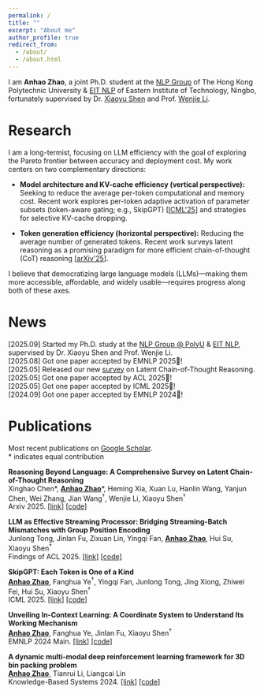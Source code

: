 ```yaml
---
permalink: /
title: ""
excerpt: "About me"
author_profile: true
redirect_from: 
  - /about/
  - /about.html
---
```


<!-- ## About Me -->

I am **Anhao Zhao**, a joint Ph.D. student at the [NLP Group](https://polyunlp.github.io/) of The Hong Kong Polytechnic University & [EIT NLP](https://eit-nlp.github.io/lab-website/) of Eastern Institute of Technology, Ningbo, fortunately supervised by Dr. [Xiaoyu Shen](https://chin-gyou.github.io//) and Prof. [Wenjie Li](https://www4.comp.polyu.edu.hk/~cswjli/). 

# Research

I am a long-termist, focusing on LLM efficiency with the goal of exploring the Pareto frontier between accuracy and deployment cost. My work centers on two complementary directions:

- **Model architecture and KV-cache efficiency (vertical perspective):** Seeking to reduce the average per-token computational and memory cost. Recent work explores per-token adaptive activation of parameter subsets (token-aware gating; e.g., SkipGPT) [[ICML'25](https://arxiv.org/pdf/2506.04179)] and strategies for selective KV-cache dropping.

- **Token generation efficiency (horizontal perspective):** Reducing the average number of generated tokens. Recent work surveys latent reasoning as a promising paradigm for more efficient chain-of-thought (CoT) reasoning [[arXiv'25](https://arxiv.org/pdf/2505.16782)].

I believe that democratizing large language models (LLMs)—making them more accessible, affordable, and widely usable—requires progress along both of these axes. 

# News

[2025.09] Started my Ph.D. study at the [NLP Group @ PolyU](https://polyunlp.github.io/) & [EIT NLP](https://eit-nlp.github.io/lab-website/), supervised by Dr. Xiaoyu Shen and Prof. Wenjie Li.  
[2025.08] Got one paper accepted by EMNLP 2025🎉!   
[2025.05] Released our new [survey](https://arxiv.org/pdf/2505.16782) on Latent Chain-of-Thought Reasoning.  
[2025.05] Got one paper accepted by ACL 2025🎉!  
[2025.05] Got one paper accepted by ICML 2025🎉!  
[2024.09] Got one paper accepted by EMNLP 2024🎉!  

# Publications

Most recent publications on [Google Scholar](https://scholar.google.com.hk/citations?user=19oxcOwAAAAJ&hl=zh-CN&oi=ao).  
\* indicates equal contribution

**Reasoning Beyond Language: A Comprehensive Survey on Latent Chain-of-Thought Reasoning**  
Xinghao Chen\*, **<ins>Anhao Zhao</ins>**\*, Heming Xia, Xuan Lu, Hanlin Wang, Yanjun Chen, Wei Zhang, Jian Wang<sup>†</sup>, Wenjie Li, Xiaoyu Shen<sup>†</sup>  
Arxiv 2025. [[link]](https://arxiv.org/pdf/2505.16782) [[code]](https://github.com/EIT-NLP/Awesome-Latent-CoT)  

**LLM as Effective Streaming Processor: Bridging Streaming-Batch Mismatches with Group Position Encoding**  
Junlong Tong, Jinlan Fu, Zixuan Lin, Yingqi Fan, **<ins>Anhao Zhao</ins>**, Hui Su, Xiaoyu Shen<sup>†</sup>  
Findings of ACL 2025. [[link]](https://arxiv.org/pdf/2505.16983) [[code]](https://github.com/EIT-NLP/StreamingLLM)  

**SkipGPT: Each Token is One of a Kind**  
**<ins>Anhao Zhao</ins>**, Fanghua Ye<sup>†</sup>, Yingqi Fan, Junlong Tong, Jing Xiong, Zhiwei Fei, Hui Su, Xiaoyu Shen<sup>†</sup>  
ICML 2025. [[link]](https://openreview.net/pdf?id=d7v2iUSa9s) [[code]](https://github.com/EIT-NLP/SkipGPT)  

**Unveiling In-Context Learning: A Coordinate System to Understand Its Working Mechanism**  
**<ins>Anhao Zhao</ins>**, Fanghua Ye, Jinlan Fu, Xiaoyu Shen<sup>†</sup>  
EMNLP 2024 Main. [[link]](https://aclanthology.org/2024.emnlp-main.689.pdf) [[code]](https://github.com/EIT-NLP/2D-Coordinate-System-for-ICL)  

**A dynamic multi-modal deep reinforcement learning framework for 3D bin packing problem**  
**<ins>Anhao Zhao</ins>**, Tianrui Li, Liangcai Lin  
Knowledge-Based Systems 2024. [[link]](https://www.sciencedirect.com/science/article/abs/pii/S0950705124006245) [[code]](https://github.com/AnhaoZhao-LLMer/A_Dynamic_Multi-Modal_Deep_Reinforcement_Learning_Framework_for_3D_Bin_Packing_Problem)  


<div id="clustrmaps-widget" style="width:40%; margin: 0 auto; display: block;">
			<script type='text/javascript' id='clustrmaps' src='//clustrmaps.com/map_v2.js?d=EoPAaiFrvVl-nH3vsQ9fQul7urlg3cwFzuGtOtGIypA&cl=ffffff&w=a'></script>
</div>	
